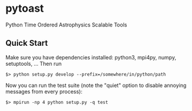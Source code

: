 # pytoast
Python Time Ordered Astrophysics Scalable Tools

## Quick Start

Make sure you have dependencies installed:  python3, mpi4py, numpy, 
setuptools, ...  Then run

    $> python setup.py develop --prefix=/somewhere/in/python/path

Now you can run the test suite (note the "quiet" option to disable 
annoying messages from every process):

    $> mpirun -np 4 python setup.py -q test

